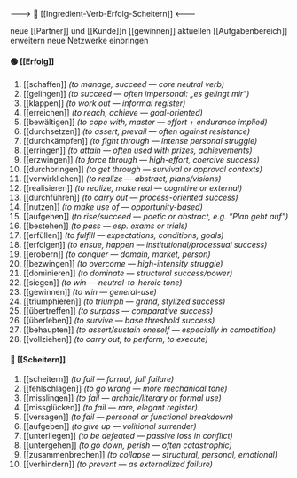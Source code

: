 ---> 🧗 [[Ingredient-Verb-Erfolg-Scheitern]] <---

neue [[Partner]] und [[Kunde]]n [[gewinnen]]
aktuellen [[Aufgabenbereich]] erweitern
neue Netzwerke einbringen
#### 🟢 [[Erfolg]]  
1) [[schaffen]] *(to manage, succeed — core neutral verb)*  
2) [[gelingen]] *(to succeed — often impersonal: „es gelingt mir“)*  
3) [[klappen]] *(to work out — informal register)*  
4) [[erreichen]] *(to reach, achieve — goal-oriented)*  
5) [[bewältigen]] *(to cope with, master — effort + endurance implied)*  
6) [[durchsetzen]] *(to assert, prevail — often against resistance)*  
7) [[durchkämpfen]] *(to fight through — intense personal struggle)*  
8) [[erringen]] *(to attain — often used with prizes, achievements)*  
9) [[erzwingen]] *(to force through — high-effort, coercive success)*  
10) [[durchbringen]] *(to get through — survival or approval contexts)*  
11) [[verwirklichen]] *(to realize — abstract, plans/visions)*  
12) [[realisieren]] *(to realize, make real — cognitive or external)*  
13) [[durchführen]] *(to carry out — process-oriented success)*  
14) [[nutzen]] *(to make use of — opportunity-based)*  
15) [[aufgehen]] *(to rise/succeed — poetic or abstract, e.g. “Plan geht auf”)*  
16) [[bestehen]] *(to pass — esp. exams or trials)*  
17) [[erfüllen]] *(to fulfill — expectations, conditions, goals)*  
18) [[erfolgen]] *(to ensue, happen — institutional/processual success)*  
19) [[erobern]] *(to conquer — domain, market, person)*  
20) [[bezwingen]] *(to overcome — high-intensity struggle)*  
21) [[dominieren]] *(to dominate — structural success/power)*  
22) [[siegen]] *(to win — neutral-to-heroic tone)*  
23) [[gewinnen]] *(to win — general-use)*  
24) [[triumphieren]] *(to triumph — grand, stylized success)*  
25) [[übertreffen]] *(to surpass — comparative success)*  
26) [[überleben]] *(to survive — base threshold success)*  
27) [[behaupten]] *(to assert/sustain oneself — especially in competition)*  
28) [[vollziehen]] *(to carry out, to perform, to execute)*

#### 🔴 [[Scheitern]]  
1) [[scheitern]] *(to fail — formal, full failure)*  
2) [[fehlschlagen]] *(to go wrong — more mechanical tone)*  
3) [[misslingen]] *(to fail — archaic/literary or formal use)*  
4) [[missglücken]] *(to fail — rare, elegant register)*  
5) [[versagen]] *(to fail — personal or functional breakdown)*  
6) [[aufgeben]] *(to give up — volitional surrender)*  
7) [[unterliegen]] *(to be defeated — passive loss in conflict)*  
8) [[untergehen]] *(to go down, perish — often catastrophic)*  
9) [[zusammenbrechen]] *(to collapse — structural, personal, emotional)*  
10) [[verhindern]] *(to prevent — as externalized failure)*  